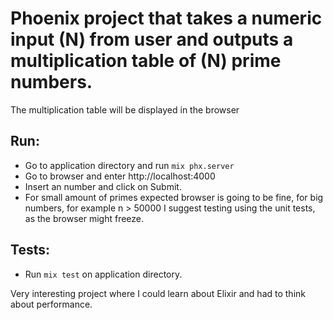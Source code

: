 # Phoenix project that takes a numeric input (N) from user and outputs a multiplication table of (N) prime numbers.
The multiplication table will be displayed in the browser
## Run:
  - Go to application directory and run ```mix phx.server```
  - Go to browser and enter http://localhost:4000
  - Insert an number and click on Submit.
  - For small amount of primes expected browser is going to be fine, for big numbers, for example n > 50000 I suggest testing using the unit tests, as the browser might freeze.

## Tests:
  - Run ```mix test``` on application directory.

Very interesting project where I could learn about Elixir and had to think about performance.
